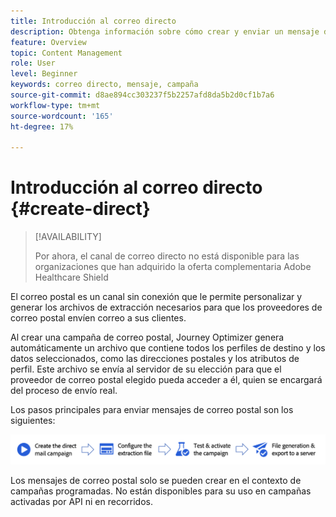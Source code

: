 ```yaml
---
title: Introducción al correo directo
description: Obtenga información sobre cómo crear y enviar un mensaje de correo directo en Journey Optimizer
feature: Overview
topic: Content Management
role: User
level: Beginner
keywords: correo directo, mensaje, campaña
source-git-commit: d8ae894cc303237f5b2257afd8da5b2d0cf1b7a6
workflow-type: tm+mt
source-wordcount: '165'
ht-degree: 17%

---
```


# Introducción al correo directo {#create-direct}

>[!AVAILABILITY]
>
>Por ahora, el canal de correo directo no está disponible para las organizaciones que han adquirido la oferta complementaria Adobe Healthcare Shield
>

El correo postal es un canal sin conexión que le permite personalizar y generar los archivos de extracción necesarios para que los proveedores de correo postal envíen correo a sus clientes.

Al crear una campaña de correo postal, Journey Optimizer genera automáticamente un archivo que contiene todos los perfiles de destino y los datos seleccionados, como las direcciones postales y los atributos de perfil. Este archivo se envía al servidor de su elección para que el proveedor de correo postal elegido pueda acceder a él, quien se encargará del proceso de envío real.

Los pasos principales para enviar mensajes de correo postal son los siguientes:

![](assets/dm-creation-process.png)

Los mensajes de correo postal solo se pueden crear en el contexto de campañas programadas. No están disponibles para su uso en campañas activadas por API ni en recorridos.


